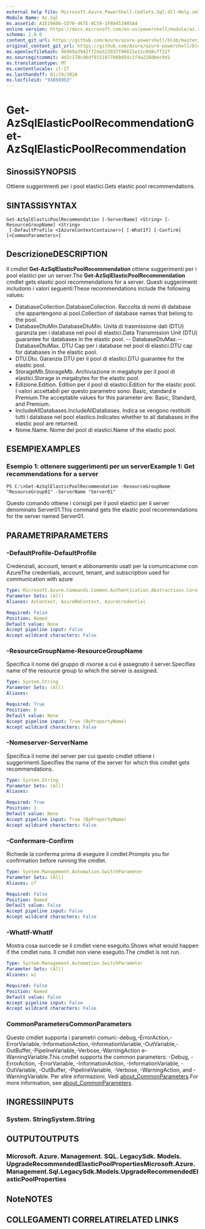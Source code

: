 ```yaml
---
external help file: Microsoft.Azure.PowerShell.Cmdlets.Sql.dll-Help.xml
Module Name: Az.Sql
ms.assetid: A1E19A66-CD70-467E-8C59-1F88453905A4
online version: https://docs.microsoft.com/en-us/powershell/module/az.sql/get-azsqlelasticpoolrecommendation
schema: 2.0.0
content_git_url: https://github.com/Azure/azure-powershell/blob/master/src/Sql/Sql/help/Get-AzSqlElasticPoolRecommendation.md
original_content_git_url: https://github.com/Azure/azure-powershell/blob/master/src/Sql/Sql/help/Get-AzSqlElasticPoolRecommendation.md
ms.openlocfilehash: 8b969a3942f72da522937f06621e11c0d8cff32f
ms.sourcegitcommit: 4d2c178cd6df9151877b08d54c1f4a228dbec9d1
ms.translationtype: MT
ms.contentlocale: it-IT
ms.lasthandoff: 01/29/2020
ms.locfileid: "93856953"
---
```

# <span data-ttu-id="8516e-101">Get-AzSqlElasticPoolRecommendation</span><span class="sxs-lookup"><span data-stu-id="8516e-101">Get-AzSqlElasticPoolRecommendation</span></span>

## <span data-ttu-id="8516e-102">Sinossi</span><span class="sxs-lookup"><span data-stu-id="8516e-102">SYNOPSIS</span></span>
<span data-ttu-id="8516e-103">Ottiene suggerimenti per i pool elastici.</span><span class="sxs-lookup"><span data-stu-id="8516e-103">Gets elastic pool recommendations.</span></span>

## <span data-ttu-id="8516e-104">SINTASSI</span><span class="sxs-lookup"><span data-stu-id="8516e-104">SYNTAX</span></span>

```
Get-AzSqlElasticPoolRecommendation [-ServerName] <String> [-ResourceGroupName] <String>
 [-DefaultProfile <IAzureContextContainer>] [-WhatIf] [-Confirm] [<CommonParameters>]
```

## <span data-ttu-id="8516e-105">Descrizione</span><span class="sxs-lookup"><span data-stu-id="8516e-105">DESCRIPTION</span></span>
<span data-ttu-id="8516e-106">Il cmdlet **Get-AzSqlElasticPoolRecommendation** ottiene suggerimenti per i pool elastici per un server.</span><span class="sxs-lookup"><span data-stu-id="8516e-106">The **Get-AzSqlElasticPoolRecommendation** cmdlet gets elastic pool recommendations for a server.</span></span>
<span data-ttu-id="8516e-107">Questi suggerimenti includono i valori seguenti:</span><span class="sxs-lookup"><span data-stu-id="8516e-107">These recommendations include the following values:</span></span>
- <span data-ttu-id="8516e-108">DatabaseCollection.</span><span class="sxs-lookup"><span data-stu-id="8516e-108">DatabaseCollection.</span></span> <span data-ttu-id="8516e-109">Raccolta di nomi di database che appartengono al pool.</span><span class="sxs-lookup"><span data-stu-id="8516e-109">Collection of database names that belong to the pool.</span></span> 
- <span data-ttu-id="8516e-110">DatabaseDtuMin.</span><span class="sxs-lookup"><span data-stu-id="8516e-110">DatabaseDtuMin.</span></span> <span data-ttu-id="8516e-111">Unità di trasmissione dati (DTU) garanzia per i database nel pool di elastici.</span><span class="sxs-lookup"><span data-stu-id="8516e-111">Data Transmission Unit (DTU) guarantee for databases in the elastic pool.</span></span> 
 <span data-ttu-id="8516e-112">-- DatabaseDtuMax.</span><span class="sxs-lookup"><span data-stu-id="8516e-112">-- DatabaseDtuMax.</span></span> <span data-ttu-id="8516e-113">DTU Cap per i database nel pool di elastici.</span><span class="sxs-lookup"><span data-stu-id="8516e-113">DTU cap for databases in the elastic pool.</span></span> 
- <span data-ttu-id="8516e-114">DTU.</span><span class="sxs-lookup"><span data-stu-id="8516e-114">Dtu.</span></span> <span data-ttu-id="8516e-115">Garanzia DTU per il pool di elastici.</span><span class="sxs-lookup"><span data-stu-id="8516e-115">DTU guarantee for the elastic pool.</span></span> 
- <span data-ttu-id="8516e-116">StorageMb.</span><span class="sxs-lookup"><span data-stu-id="8516e-116">StorageMb.</span></span> <span data-ttu-id="8516e-117">Archiviazione in megabyte per il pool di elastici.</span><span class="sxs-lookup"><span data-stu-id="8516e-117">Storage in megabytes for the elastic pool.</span></span> 
- <span data-ttu-id="8516e-118">Edizione.</span><span class="sxs-lookup"><span data-stu-id="8516e-118">Edition.</span></span> <span data-ttu-id="8516e-119">Edition per il pool di elastici.</span><span class="sxs-lookup"><span data-stu-id="8516e-119">Edition for the elastic pool.</span></span> <span data-ttu-id="8516e-120">I valori accettabili per questo parametro sono: Basic, standard e Premium.</span><span class="sxs-lookup"><span data-stu-id="8516e-120">The acceptable values for this parameter are: Basic, Standard, and Premium.</span></span> 
- <span data-ttu-id="8516e-121">IncludeAllDatabases.</span><span class="sxs-lookup"><span data-stu-id="8516e-121">IncludeAllDatabases.</span></span> <span data-ttu-id="8516e-122">Indica se vengono restituiti tutti i database nel pool elastico.</span><span class="sxs-lookup"><span data-stu-id="8516e-122">Indicates whether to all databases in the elastic pool are returned.</span></span> 
- <span data-ttu-id="8516e-123">Nome.</span><span class="sxs-lookup"><span data-stu-id="8516e-123">Name.</span></span> <span data-ttu-id="8516e-124">Nome del pool di elastici.</span><span class="sxs-lookup"><span data-stu-id="8516e-124">Name of the elastic pool.</span></span>

## <span data-ttu-id="8516e-125">ESEMPI</span><span class="sxs-lookup"><span data-stu-id="8516e-125">EXAMPLES</span></span>

### <span data-ttu-id="8516e-126">Esempio 1: ottenere suggerimenti per un server</span><span class="sxs-lookup"><span data-stu-id="8516e-126">Example 1: Get recommendations for a server</span></span>
```
PS C:\>Get-AzSqlElasticPoolRecommendation -ResourceGroupName "ResourceGroup01" -ServerName "Server01"
```

<span data-ttu-id="8516e-127">Questo comando ottiene i consigli per il pool elastici per il server denominato Server01.</span><span class="sxs-lookup"><span data-stu-id="8516e-127">This command gets the elastic pool recommendations for the server named Server01.</span></span>

## <span data-ttu-id="8516e-128">PARAMETRI</span><span class="sxs-lookup"><span data-stu-id="8516e-128">PARAMETERS</span></span>

### <span data-ttu-id="8516e-129">-DefaultProfile</span><span class="sxs-lookup"><span data-stu-id="8516e-129">-DefaultProfile</span></span>
<span data-ttu-id="8516e-130">Credenziali, account, tenant e abbonamento usati per la comunicazione con Azure</span><span class="sxs-lookup"><span data-stu-id="8516e-130">The credentials, account, tenant, and subscription used for communication with azure</span></span>

```yaml
Type: Microsoft.Azure.Commands.Common.Authentication.Abstractions.Core.IAzureContextContainer
Parameter Sets: (All)
Aliases: AzContext, AzureRmContext, AzureCredential

Required: False
Position: Named
Default value: None
Accept pipeline input: False
Accept wildcard characters: False
```

### <span data-ttu-id="8516e-131">-ResourceGroupName</span><span class="sxs-lookup"><span data-stu-id="8516e-131">-ResourceGroupName</span></span>
<span data-ttu-id="8516e-132">Specifica il nome del gruppo di risorse a cui è assegnato il server.</span><span class="sxs-lookup"><span data-stu-id="8516e-132">Specifies name of the resource group to which the server is assigned.</span></span>

```yaml
Type: System.String
Parameter Sets: (All)
Aliases:

Required: True
Position: 0
Default value: None
Accept pipeline input: True (ByPropertyName)
Accept wildcard characters: False
```

### <span data-ttu-id="8516e-133">-Nomeserver</span><span class="sxs-lookup"><span data-stu-id="8516e-133">-ServerName</span></span>
<span data-ttu-id="8516e-134">Specifica il nome del server per cui questo cmdlet ottiene i suggerimenti.</span><span class="sxs-lookup"><span data-stu-id="8516e-134">Specifies the name of the server for which this cmdlet gets recommendations.</span></span>

```yaml
Type: System.String
Parameter Sets: (All)
Aliases:

Required: True
Position: 1
Default value: None
Accept pipeline input: True (ByPropertyName)
Accept wildcard characters: False
```

### <span data-ttu-id="8516e-135">-Confermare</span><span class="sxs-lookup"><span data-stu-id="8516e-135">-Confirm</span></span>
<span data-ttu-id="8516e-136">Richiede la conferma prima di eseguire il cmdlet.</span><span class="sxs-lookup"><span data-stu-id="8516e-136">Prompts you for confirmation before running the cmdlet.</span></span>

```yaml
Type: System.Management.Automation.SwitchParameter
Parameter Sets: (All)
Aliases: cf

Required: False
Position: Named
Default value: False
Accept pipeline input: False
Accept wildcard characters: False
```

### <span data-ttu-id="8516e-137">-WhatIf</span><span class="sxs-lookup"><span data-stu-id="8516e-137">-WhatIf</span></span>
<span data-ttu-id="8516e-138">Mostra cosa succede se il cmdlet viene eseguito.</span><span class="sxs-lookup"><span data-stu-id="8516e-138">Shows what would happen if the cmdlet runs.</span></span>
<span data-ttu-id="8516e-139">Il cmdlet non viene eseguito.</span><span class="sxs-lookup"><span data-stu-id="8516e-139">The cmdlet is not run.</span></span>

```yaml
Type: System.Management.Automation.SwitchParameter
Parameter Sets: (All)
Aliases: wi

Required: False
Position: Named
Default value: False
Accept pipeline input: False
Accept wildcard characters: False
```

### <span data-ttu-id="8516e-140">CommonParameters</span><span class="sxs-lookup"><span data-stu-id="8516e-140">CommonParameters</span></span>
<span data-ttu-id="8516e-141">Questo cmdlet supporta i parametri comuni:-debug,-ErrorAction,-ErrorVariable,-InformationAction,-InformationVariable,-OutVariable,-OutBuffer,-PipelineVariable,-Verbose,-WarningAction e-WarningVariable.</span><span class="sxs-lookup"><span data-stu-id="8516e-141">This cmdlet supports the common parameters: -Debug, -ErrorAction, -ErrorVariable, -InformationAction, -InformationVariable, -OutVariable, -OutBuffer, -PipelineVariable, -Verbose, -WarningAction, and -WarningVariable.</span></span> <span data-ttu-id="8516e-142">Per altre informazioni, Vedi [about_CommonParameters](https://go.microsoft.com/fwlink/?LinkID=113216).</span><span class="sxs-lookup"><span data-stu-id="8516e-142">For more information, see [about_CommonParameters](https://go.microsoft.com/fwlink/?LinkID=113216).</span></span>

## <span data-ttu-id="8516e-143">INGRESSI</span><span class="sxs-lookup"><span data-stu-id="8516e-143">INPUTS</span></span>

### <span data-ttu-id="8516e-144">System. String</span><span class="sxs-lookup"><span data-stu-id="8516e-144">System.String</span></span>

## <span data-ttu-id="8516e-145">OUTPUT</span><span class="sxs-lookup"><span data-stu-id="8516e-145">OUTPUTS</span></span>

### <span data-ttu-id="8516e-146">Microsoft. Azure. Management. SQL. LegacySdk. Models. UpgradeRecommendedElasticPoolProperties</span><span class="sxs-lookup"><span data-stu-id="8516e-146">Microsoft.Azure.Management.Sql.LegacySdk.Models.UpgradeRecommendedElasticPoolProperties</span></span>

## <span data-ttu-id="8516e-147">Note</span><span class="sxs-lookup"><span data-stu-id="8516e-147">NOTES</span></span>

## <span data-ttu-id="8516e-148">COLLEGAMENTI CORRELATI</span><span class="sxs-lookup"><span data-stu-id="8516e-148">RELATED LINKS</span></span>
